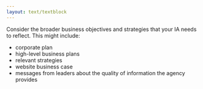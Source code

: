 ```yaml
---
layout: text/textblock
---
```


Consider the broader business objectives and strategies that your IA needs to reflect. This might include:
- corporate plan
- high-level business plans
- relevant strategies
- website business case
- messages from leaders about the quality of information the agency provides


